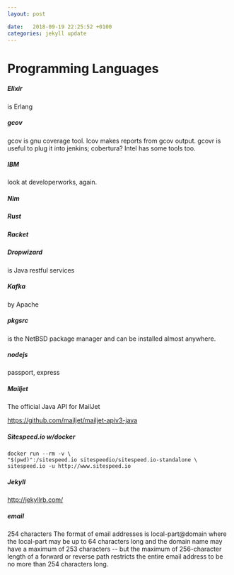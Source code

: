 ```yaml
---
layout: post

date:   2018-09-19 22:25:52 +0100
categories: jekyll update
---
```

Programming Languages
=====================

##### Elixir

is Erlang

##### gcov

gcov is gnu coverage tool. lcov makes reports from gcov output. gcovr is
useful to plug it into jenkins; cobertura? Intel has some tools too.

##### IBM

look at developerworks, again.

##### Nim

##### Rust

##### Racket

##### Dropwizard

is Java restful services

##### Kafka

by Apache

##### pkgsrc

is the NetBSD package manager and can be installed almost anywhere.

##### nodejs

passport, express

##### Mailjet

The official Java API for MailJet

<https://github.com/mailjet/mailjet-apiv3-java>

##### Sitespeed.io w/docker

    docker run --rm -v \
    "$(pwd)":/sitespeed.io sitespeedio/sitespeed.io-standalone \
    sitespeed.io -u http://www.sitespeed.io 

##### Jekyll

<http://jekyllrb.com/>

##### email 

254 characters The format of email addresses is local-part\@domain where
the local-part may be up to 64 characters long and the domain name may
have a maximum of 253 characters -- but the maximum of 256-character
length of a forward or reverse path restricts the entire email address
to be no more than 254 characters long.
